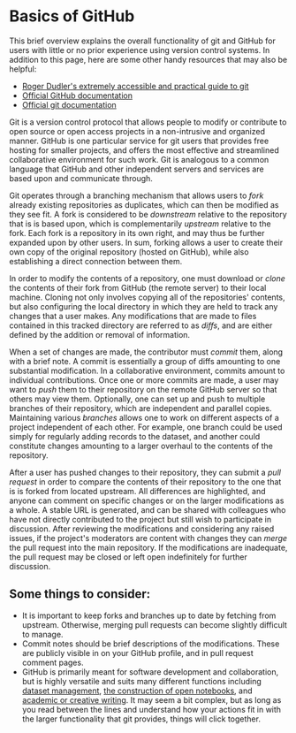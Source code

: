 # Basics of GitHub
This brief overview explains the overall functionality of git and GitHub for users with little or no prior experience using version control systems. In addition to this page, here are some other handy resources that may also be helpful:

+ [Roger Dudler's extremely accessible and practical guide to git](http://rogerdudler.github.io/git-guide/)
+ [Official GitHub documentation](https://guides.github.com/introduction/flow/)
+ [Official git documentation](https://git-scm.com/doc)

Git is a version control protocol that allows people to modify or contribute to open source or open access projects in a non-intrusive and organized manner. GitHub is one particular service for git users that provides free hosting for smaller projects, and offers the most effective and streamlined collaborative environment for such work. Git is analogous to a common language that GitHub and other independent servers and services are based upon and communicate through.

Git operates through a branching mechanism that allows users to *fork* already existing repositories as duplicates, which can then be modified as they see fit. A fork is considered to be *downstream* relative to the repository that is is based upon, which is complementarily *upstream* relative to the fork. Each fork is a repository in its own right, and may thus be further expanded upon by other users. In sum, forking allows a user to create their own copy of the original repository (hosted on GitHub), while also establishing a direct connection between them.

In order to modify the contents of a repository, one must download or *clone* the contents of their fork from GitHub (the remote server) to their local machine. Cloning not only involves copying all of the repositories' contents, but also configuring the local directory in which they are held to track any changes that a user makes. Any modifications that are made to files contained in this tracked directory are referred to as *diffs*, and are either defined by the addition or removal of information.

When a set of changes are made, the contributor must *commit* them, along with a brief note. A commit is essentially a group of diffs amounting to one substantial modification. In a collaborative environment, commits amount to individual contributions. Once one or more commits are made, a user may want to *push* them to their repository on the remote GitHub server so that others may view them. Optionally, one can set up and push to multiple branches of their repository, which are independent and parallel copies. Maintaining various *branches* allows one to work on different aspects of a project independent of each other. For example, one branch could be used simply for regularly adding records to the dataset, and another could constitute changes amounting to a larger overhaul to the contents of the repository.

After a user has pushed changes to their repository, they can submit a *pull request* in order to compare the contents of their repository to the one that is is forked from located upstream. All differences are highlighted, and anyone can comment on specific changes or on the larger modifications as a whole. A stable URL is generated, and can be shared with colleagues who have not directly contributed to the project but still wish to participate in discussion. After reviewing the modifications and considering any raised issues, if the project's moderators are content with changes they can *merge* the pull request into the main repository. If the modifications are inadequate, the pull request may be closed or left open indefinitely for further discussion.

## Some things to consider:
+ It is important to keep forks and branches up to date by fetching from upstream. Otherwise, merging pull requests can become slightly difficult to manage.
+ Commit notes should be brief descriptions of the modifications. These are publicly visible in on your GitHub profile, and in pull request comment pages.
+ GitHub is primarily meant for software development and collaboration, but is highly versatile and suits many different functions including [dataset management](http://blog.okfn.org/2013/07/02/git-and-github-for-data/), [the construction of open notebooks](http://notebook.madsenlab.org/labnotebook.html), and [academic or creative writing](https://github.com/showcases/writing). It may seem a bit complex, but as long as you read between the lines and understand how your actions fit in with the larger functionality that git provides, things will click together.
